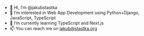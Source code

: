 - 👋 Hi, I’m @jakubstastka
- 👀 I’m interested in Web App Development using Python+Django, JavaScript, TypeScript
- 🌱 I’m currently learning TypeScript and Next.js
- 📫 You can reach me on jakub@stastka.org
